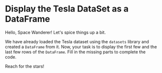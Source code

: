 # Display the Tesla DataSet as a DataFrame

Hello, Space Wanderer! Let's spice things up a bit.

We have already loaded the Tesla dataset using the `datasets` library and created a `DataFrame` from it. Now, your task is to display the first few and the last few rows of the `DataFrame`. Fill in the missing parts to complete the code.

Reach for the stars!